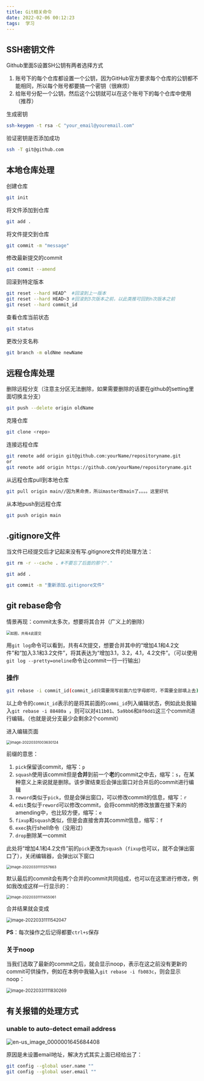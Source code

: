 ```yaml
---
title: Git相关命令
date: 2022-02-06 00:12:23
tags:  学习
---
```


##  SSH密钥文件

Github里面S设置SH公钥有两者选择方式

1. 账号下的每个仓库都设置一个公钥，因为GitHub官方要求每个仓库的公钥都不能相同，所以每个账号都要搞一个密钥（很麻烦）
2. 给账号分配一个公钥，然后这个公钥就可以在这个账号下的每个仓库中使用（推荐）

生成密钥

```bash
ssh-keygen -t rsa -C "your_email@youremail.com"
```

验证密钥是否添加成功

```bash
ssh -T git@github.com
```

## 本地仓库处理

创建仓库

```bash
git init
```

将文件添加到仓库

```bash
git add .
```

将文件提交到仓库

```bash
git commit -m "message"
```

修改最新提交的commit

```bash
git commit --amend
```

回滚到特定版本

```bash
git reset --hard HEAD^	#回滚到上一版本
git reset --hard HEAD~3	#回滚到3次版本之前，以此类推可回到n次版本之前
git reset --hard commit_id
```

查看仓库当前状态

```bash
git status
```

更改分支名称

```bash
git branch -m oldNme newName
```

## 远程仓库处理

删除远程分支（注意主分区无法删除，如果需要删除的话要在github的setting里面切换主分支）

```bash
git push --delete origin oldName
```

克隆仓库

```bash
git clone <repo>
```

连接远程仓库

```bash
git remote add origin git@github.com:yourName/repositoryname.git
or
git remote add origin https://github.com/yourName/repositoryname.git
```

从远程仓库pull到本地仓库

```bash
git pull origin main//因为黑命贵，所以master改main了。。。。这里好坑
```

从本地push到远程仓库

```bash
git push origin main
```



## .gitignore文件

当文件已经提交后才记起来没有写.gitignore文件的处理方法：

```bash
git rm -r --cache . #不要忘了后面的那个"."
```

```bash
git add .
```

 ```bash
git commit -m "重新添加.gitignore文件"
 ```

## git rebase命令

情景再现：commit太多次，想要将其合并（广义上的删除）

<img src="http://yyh-blogimage.oss-cn-shanghai.aliyuncs.com/img/image-20220330234049303.png" alt="如图，共有4此提交" style="zoom: 67%;" />

用`git log`命令可以看到，共有4次提交，想要合并其中的“增加4.1和4.2文件”和“加入3.1和3.2文件”，将其表达为“增加3.1，3.2，4.1，4.2文件”。（可以使用`git log --pretty=oneline`命令让commit一行一行输出）

### 操作

```bash
git rebase -i commit_id(commit_id只需要简写前面六位字母即可，不需要全部填上去)
```

以上命令的`commit_id`表示的是将其前面的`commi_id`列入编辑状态，例如此处我输入`git rebase -i 88480a `，则可以对`411b01`、`5a9bb6`和`8f0dd1`这三个commit进行编辑。（也就是说分支最少会剩余2个commit）

进入编辑页面

<img src="http://yyh-blogimage.oss-cn-shanghai.aliyuncs.com/img/image-20220331003630124.png" alt="image-20220331003630124" style="zoom:67%;" />

前缀的意思：

1. `pick`保留该commit，缩写：`p`
2. `squash`使用该commit但是**合并**到前一个**老**的commit之中去，缩写：`s`，在某种意义上来说就是删除。该步骤结束后会弹出窗口对合并后的commit进行编辑
3. `reword`类似于`pick`，但是会弹出窗口，可以修改commit的信息，缩写：`r`
4. `edit`类似于`reword`可以修改commit，会将commit的修改放置在接下来的amending中，也比较方便，缩写：`e`
5. `fixup`和`squash`类似，但是会直接舍弃其commit信息，缩写：`f`
6. `exec`执行shell命令（没用过）
7. `drop`删除某一commit

此处将“增加4.1和4.2文件”前的`pick`更改为`squash`（`fixup`也可以，就不会弹出窗口了），关闭编辑器，会弹出以下窗口

<img src="http://yyh-blogimage.oss-cn-shanghai.aliyuncs.com/img/image-20220331111257663.png" alt="image-20220331111257663" style="zoom:67%;" />

默认最后的commit会有两个合并的commit共同组成，也可以在这里进行修改，例如我改成这样一行显示的：

<img src="http://yyh-blogimage.oss-cn-shanghai.aliyuncs.com/img/image-20220331111455061.png" alt="image-20220331111455061" style="zoom:67%;" />

合并结果就会变成

<img src="http://yyh-blogimage.oss-cn-shanghai.aliyuncs.com/img/image-20220331111542047.png" alt="image-20220331111542047" style="zoom:80%;" />

**PS**：每次操作之后记得都要`ctrl+s`保存

### 关于noop

当我们选取了最新的commit之后，就会显示noop，表示在这之前没有更新的commit可供操作，例如在本例中我输入`git rebase -i fb083c`，则会显示noop：

<img src="http://yyh-blogimage.oss-cn-shanghai.aliyuncs.com/img/image-20220331111830269.png" alt="image-20220331111830269" style="zoom:80%;" />

## 有关报错的处理方式

### unable to auto-detect email address

![en-us_image_0000001645684408](https://yyh-blogimage.oss-cn-shanghai.aliyuncs.com/en-us_image_0000001645684408.png)

原因是未设置email地址，解决方式其实上面已经给出了：

```bash
git config --global user.name ""
git config --global user.email ""
```

